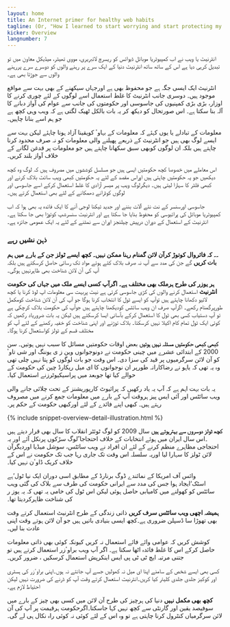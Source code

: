 ```yaml
---
layout: home
title: An Internet primer for healthy web habits
tagline: (Or, "How I learned to start worrying and start protecting my online privacy")
kicker: Overview
langnumber: 7
---
```



انٹرنیٹ یا ویب نے اب کمپیوٹریا موبائل ڈیوائس کو ریسرچ لائبریری، مووی تھیٹر، میڈیکل معاون میں تو تبدیل کرہی دیا ہے اس کے ساتھ ساتھ انٹرنیٹ دنیا کے ایک سرے پر رہنے والوں کو دوسرے سرے پررہنے والوں سے جوڑتا بھی ہے۔

انٹرنیٹ ایک ایسی جگہ ہے جو محفوظ بھی ہے اورجہاں سیکھنے کے بھی بہت سے مواقع موجود ہیں۔ دوسری جانب انٹرنیٹ کا غلط استعمال اسے لوگوں کے لئے چوری کرنے کا اوزار، بڑی بڑی کمپنیوں کی جاسوسی اور حکومتوں کی جانب سے عوام کی آواز دبانے کا آلہ بنا سکتا ہے۔ اس صورتحال کو دیکھ کر یہ بات بالکل ٹھیک لگتی ہے کہ ویب وہی کچھ ہے جو ہم اسے بنانا چاہیں۔

معلومات کے تبادلے یا یوں کہئے کہ معلومات کے بہاوٴ کویقینا آزاد ہونا چاہئے لیکن بہت سے ایسے لوگ بھی ہیں جو انٹرنیٹ کے ذریعے پھیلنے والی معلومات کو نہ صرف محدود کرنا چاہتے ہیں بلکہ ان لوگوں کوبھی سبق سکھانا چاہتے ہیں جو معلومات پر قدغن لگانے کے خلاف آواز بلند کریں۔

اس معاملے میں خصوصا کچھ حکومتیں ایسی ہیں جو مسلسل کوششوں میں مصروف ہیں کہ لوگ وہ کچھ دیکھیں جو یہ حکومتیں چاہتی ہیں اوراس مقصد کے لئے یہ حکومتیں کبھی ویب سائٹ بلاک کرنے اور کبھی فلٹر کا سہارا لیتی ہیں۔ دیگرلوگ ویب پر میسر آزادی کا غلط استعمال کرکے اسے جاسوسی اور لوگوں کوڈرانے دھمکانے کے لئے بھی استعمال کرتے ہیں۔

جاسوسی اورسنسر کے نت نئے آلات بننے اور جدید ٹیکنا لوجی آنے کا ایک فائدہ یہ بھی ہوا کہ اب کمپیوٹریا موبائل کی پرائیوسی کو محفوظ بنایا جا سکتا ہے اور انٹرنیٹ سنسرشپ کوتوڑا بھی جا سکتا ہے۔انٹرنیٹ کے استعمال کے دوران درپیش چیلنجز اوران سے نمٹنے کے لئے یہ ایک عمومی جائزہ ہے۔

<h3 class='subhed'>ذہن نشیں رہے</h3>

__۔۔ کہ فائروال کوتوڑ کرآن لائن گمنام رہنا ممکن نہیں۔ کچھ ایسے ٹولز جن کے بارے میں ہم بات کریں__ گے جن کی مدد سے آپ نہ صرف بلاک کئے ہوئے مواد تک رسائی حاصل کرسکتے ہیں بلکہ آپ کی آن لائن شناخت بھی ظاہرنہیں ہوگی۔

__ہر یوزر کی طرح ہرملک بھی مختلف ہے۔ اگرآپ کسی ایسے ملک میں جہاں کی حکومت انٹرنیٹ__ استعمال کرنے والوں کی کڑی جاسوسی کرتی ہے نیٹ پربہت سی معلومات اپ لوڈ کرنا یا کچھ لائیو دکھانا چاہتے ہیں توآپ کو ایسے ٹول کا انتخاب کرنا ہوگا جو آپ کی آن لائن شناخت کومکمل طورپرگمنام رکھے۔ اگرآپ صرف ان ویب سائٹس کودیکھنا چاہتے ہیں جوآپ کی حکومت بلاک کرچکی ہے تو آپ دستیاب کسی بھی ٹول کا استعمال کرکے بآسانی ایسا کرسکتے ہیں لیکن یہ بات ضروریاد رکھیں کہ کوئی ایک ٹول تمام کام اکیلا نہیں کرسکتا۔ بلاک توڑنے اور اپنی شناخت کو خفیہ رکھنے کے لئے آپ کو مختلف قسم کے ٹولز کواستعمال کرنا ہوگا۔

__کبھی کبھی حکومتیں مسئلہ نہیں ہوتیں__ بعض اوقات حکومتیں مسائل کا سبب نہیں ہوتیں۔ سن 2000 کے ابتدائی عشرے میں چینی حکومت نے دونوجوانوں وین ز ی یوننگ اور شی تاوٴ کو آن لائن سرگرمیوں پر قید کی سزا دی۔ اس وقت جو بات لوگوں کو پتا نہیں چلی تھی وہ یہ تھی کہ یاہو نے رضاکارانہ طورپر ان نوجوانوں کا ای میل ریکارڈ چین کی حکومت کے حوالے کیا تھا جوبعد میں پراسیکیوٹرزنے استعمال کیا۔

یہ بات بہت اہم ہے کہ آپ یہ یاد رکھیں کہ پرائیوٹ کارپوریشنز کے تحت چلائی جانے والی ویب سائٹس اور آئی ایس پیز ہروقت آپ کے بارے میں معلومات جمع کرنے میں مصروف رہتے ہیں۔ کبھی اپنے فائدے کے لئے اورکبھی حکومت کے حکم پر۔


{% include snippet-overview-detail-illustration.html %}


__کچھ ٹولز دوسروں سے بہترہوتے ہیں__ سال 2009 کو لوگ ٹوئٹر انقلاب کا سال بھی قرار دیتے ہیں ۔اس سال ایران میں ہوئے انتخابات کے خلاف احتجاجا ًلوگ سڑکوں پرنکل آئے اور یہ احتجاجی مظاہرے منظم کرنے کے لئے ان افراد نے ویب سائٹس، سوشل میڈیا اوردیگرآن لائن ٹولز کا سہارا لیا اوریہ سلسلہ اس وقت تک جاری رہا جب تک حکومت نے اس کے خلاف کریک ڈاوٴن نہیں کیا۔

وائس آف امریکا کے نمائندے ڈوگ برنارڈ کے مطابق اسی دوران ایک نیا ٹول’ہے اسٹک‘ایجاد ہوا جس کی مدد سے ایرانی حکومت کی طرف سے بلاک کی گئی ویب سائٹس کو کھولنے میں کامیابی حاصل ہوئی لیکن اس ٹول کی خامی یہ تھی کہ یہ یوز ر کی شناخت ظاہرکردیتا تھا۔

__ہمیشہ اچھی ویب سائٹس سرف کریں__ ذاتی زندگی کے طرح انٹرنیٹ استعمال کرتے وقت بھی تھوڑا سا ڈسپلن ضروری ہے۔کچھ ایسی بنیادی باتیں ہیں جو آن لائن ہوتے وقت اپنی عادت بنا لیں۔

کوشش کریں کہ عوامی وائے فائے استعمال نہ کریں کیونکہ کوئی بھی ذاتی معلومات حاصل کرکے اس کا غلط فائدہ اٹھا سکتا ہے۔ اگر آپ ویب براوٴزر استعمال کرتے ہیں تو جتنی مرتبہ ایچ ٹی ٹی پی ایس اینکرپش استعمال کرسکیں ، ضرور کریں۔

کسی بھی ایسے شخص کے سامنے اپنا ای میل نہ کھولیں جسے آپ جانتے نہ ہوں۔اپنی براوٴزر کی ہسٹری اور کوکیز جلدی جلدی کلیئر کیا کریں۔انٹرنیٹ استعمال کرتے وقت آپ کو ڈرنے کی ضرورت نہیں لیکن احتیاط لازم ہے۔

__کچھ بھی مکمل نہیں__ دنیا کی ہرچیز کی طرح آن لائن میں کسی بھی چیز کے بارے میں سوفیصد یقین اور گارنٹی سے کچھ نہیں کہا جاسکتا۔اگرحکومت ہرقیمت پر آپ کی آن لائن سرگرمیاں کنٹرول کرنا چاہتی ہے تو وہ اس کے لئے کوئی نہ کوئی راہ نکال ہی لے گی۔
